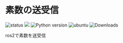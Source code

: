 # 素数の送受信

![status](https://github.com/23c1055/task/actions/workflows/test.yml/badge.svg)
<img src="https://img.shields.io/badge/-Python-F9DC3E.svg?logo=python">
![Python version](https://img.shields.io/badge/Needed_Python_version-3_or_more-blue)
![ubuntu](https://img.shields.io/badge/Ubuntu_20.04-orange)
![Downloads](https://img.shields.io/badge/Downloads-2-green)

ros2で素数を送受信
